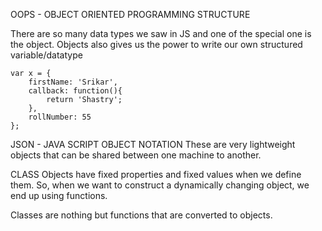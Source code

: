 OOPS - OBJECT ORIENTED PROGRAMMING STRUCTURE

There are so many data types we saw in JS and one of the special one is the object.
Objects also gives us the power to write our own structured variable/datatype

    var x = {
        firstName: 'Srikar',
        callback: function(){
            return 'Shastry';
        },
        rollNumber: 55
    };
    
    
    
JSON - JAVA SCRIPT OBJECT NOTATION
These are very lightweight objects that can be shared between one machine to another.


CLASS
Objects have fixed properties and fixed values when we define them. So, when we want to construct a dynamically changing object,
we end up using functions.

Classes are nothing but functions that are converted to objects.
